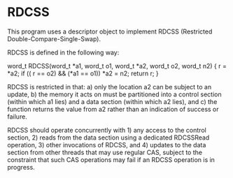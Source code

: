 # RDCSS
This program uses a descriptor object to implement RDCSS (Restricted Double-Compare-Single-Swap).

RDCSS is defined in the following way:

word_t RDCSS(word_t *a1, word_t o1, word_t *a2, word_t o2, word_t n2)
{
  r = *a2;
  if (( r == o2) && (*a1 == o1)) *a2 = n2;
  return r;
}

RDCSS is restricted in that: a) only the location a2 can be subject to an update, b) the
memory it acts on must be partitioned into a control section (within which a1 lies) and a
data section (within which a2 lies), and c) the function returns the value from a2 rather
than an indication of success or failure.

RDCSS should operate concurrently with 1) any access to the control section, 2) reads from
the data section using a dedicated RDCSSRead operation, 3) other invocations of RDCSS,
and 4) updates to the data section from other threads that may use regular CAS, subject to
the constraint that such CAS operations may fail if an RDCSS operation is in progress. 
